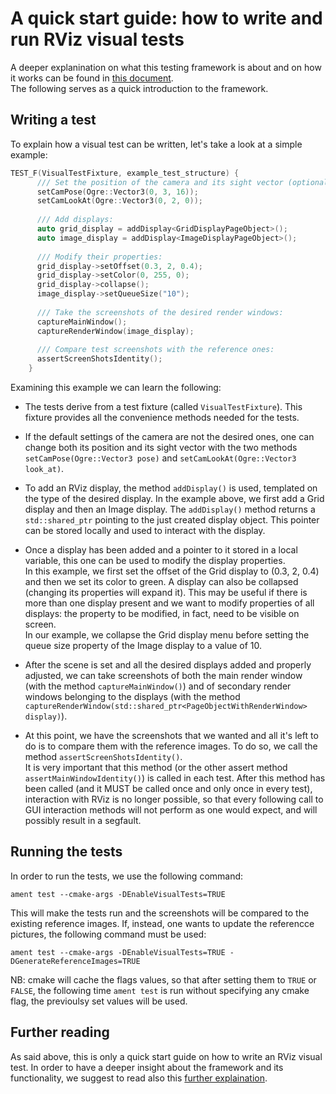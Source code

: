 # A quick start guide: how to write and run RViz visual tests
A deeper explanination on what this testing framework is about and on how it works can be found 
in [this document](documentation.md).  
The following serves as a quick introduction to the framework.
 
## Writing a test

To explain how a visual test can be written, let's take a look at a simple example:

```cpp {.line-numbers}
TEST_F(VisualTestFixture, example_test_structure) {
      /// Set the position of the camera and its sight vector (optional):
      setCamPose(Ogre::Vector3(0, 3, 16));
      setCamLookAt(Ogre::Vector3(0, 2, 0));
        
      /// Add displays:
      auto grid_display = addDisplay<GridDisplayPageObject>();
      auto image_display = addDisplay<ImageDisplayPageObject>();
        
      /// Modify their properties:
      grid_display->setOffset(0.3, 2, 0.4);
      grid_display->setColor(0, 255, 0);
      grid_display->collapse();  
      image_display->setQueueSize("10");
        
      /// Take the screenshots of the desired render windows:
      captureMainWindow();
      captureRenderWindow(image_display);
        
      /// Compare test screenshots with the reference ones:
      assertScreenShotsIdentity();
    } 
```

Examining this example we can learn the following:

- The tests derive from a test fixture (called `VisualTestFixture`). This fixture provides all 
the convenience methods needed for the tests.

- If the default settings of the camera are not the desired ones, one can change both its position 
and its sight vector with the two methods `setCamPose(Ogre::Vector3 pose)` and
`setCamLookAt(Ogre::Vector3 look_at)`.

- To add an RViz display, the method `addDisplay()` is used, templated on the type of the 
desired display. In the example above, we first add a Grid display and then an Image display. 
The `addDisplay()` method returns a `std::shared_ptr` pointing to the just created display object. 
This pointer can be stored locally and used to interact with the display.

- Once a display has been added and a pointer to it stored in a local variable, this one can be 
used to modify the display properties.  
In this example, we first set the offset of the Grid display to (0.3, 2, 0.4) and then we set its
color to green. A display can also be collapsed (changing its properties will expand it). This 
may be useful if there is more than one display present and we want to modify properties of all
displays: the property to be modified, in fact, need to be visible on screen.  
In our example, we collapse the Grid display menu before setting the queue size property of the 
Image display to a value of 10.

- After the scene is set and all the desired displays added and properly adjusted, we can take 
screenshots of both the main render window (with the method `captureMainWindow()`) and of 
secondary render windows belonging to the displays (with the method 
`captureRenderWindow(std::shared_ptr<PageObjectWithRenderWindow> display)`).

- At this point, we have the screenshots that we wanted and all it's left to do is to compare 
them with the reference images. To do so, we call the method `assertScreenShotsIdentity()`.  
It is very important that this method (or the other assert method `assertMainWindowIdentity()`) 
is called in each test. After this method has been called (and it MUST be called once and only 
once in every test), interaction with RViz is no longer possible, so that every following call to 
GUI interaction methods will not perform as one would expect, and will possibly result in a 
segfault.

## Running the tests

In order to run the tests, we use the following command:
    
    ament test --cmake-args -DEnableVisualTests=TRUE

This will make the tests run and the screenshots will be compared to the existing reference 
images. If, instead, one wants to update the referencce pictures, the following command must be 
used:

    ament test --cmake-args -DEnableVisualTests=TRUE -DGenerateReferenceImages=TRUE
    
NB: cmake will cache the flags values, so that after setting them to `TRUE` or `FALSE`,  the 
following time `ament test` is run without specifying any cmake flag, the previoulsy set values 
will be used.

## Further reading

As said above, this is only a quick start guide on how to write an RViz visual test. In order to 
have a deeper insight about the framework and its functionality, we suggest to read also this 
[further explaination](documentation.md).
